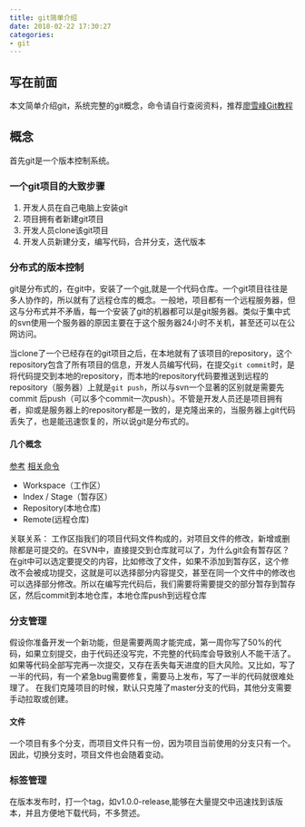 ```yaml
---
title: git简单介绍
date: 2018-02-22 17:30:27
categories:
- git
---
```


## 写在前面
本文简单介绍git，系统完整的git概念，命令请自行查阅资料，推荐[廖雪峰Git教程](https://www.liaoxuefeng.com/wiki/0013739516305929606dd18361248578c67b8067c8c017b000/)

## 概念
<!--more-->
首先git是一个版本控制系统。

### 一个git项目的大致步骤
1. 开发人员在自己电脑上安装git
2. 项目拥有者新建git项目
3. 开发人员clone该git项目
4. 开发人员新建分支，编写代码，合并分支，迭代版本

### 分布式的版本控制
git是分布式的，在git中，安装了一个[git](https://git-scm.com/),就是一个代码仓库。一个git项目往往是多人协作的，所以就有了远程仓库的概念。一般地，项目都有一个远程服务器，但这与分布式并不矛盾，每一个安装了git的机器都可以是git服务器。类似于集中式的svn使用一个服务器的原因主要在于这个服务器24小时不关机，甚至还可以在公网访问。

当clone了一个已经存在的git项目之后，在本地就有了该项目的repository，这个repository包含了所有项目的信息，开发人员编写代码，在提交```git commit```时，是将代码提交到本地的repository，而本地的repository代码要推送到远程的repository（服务器）上就是```git push```，所以与svn一个显著的区别就是需要先commit 后push（可以多个commit一次push）。不管是开发人员还是项目拥有者，抑或是服务器上的repository都是一致的，是克隆出来的，当服务器上git代码丢失了，也是能迅速恢复的，所以说git是分布式的。

#### 几个概念
[参考](http://www.runoob.com/git/git-workspace-index-repo.html)
[相关命令](http://www.ruanyifeng.com/blog/2015/12/git-cheat-sheet.html)
* Workspace（工作区）
* Index / Stage（暂存区）
* Repository(本地仓库)
* Remote(远程仓库)

关联关系：
	工作区指我们的项目代码文件构成的，对项目文件的修改，新增或删除都是可提交的。在SVN中，直接提交到仓库就可以了，为什么git会有暂存区？在git中可以选定要提交的内容，比如修改了文件，如果不添加到暂存区，这个修改不会被成功提交，这就是可以选择部分内容提交，甚至在同一个文件中的修改也可以选择部分修改。所以在编写完代码后，我们需要将需要提交的部分暂存到暂存区，然后commit到本地仓库，本地仓库push到远程仓库


### 分支管理
假设你准备开发一个新功能，但是需要两周才能完成，第一周你写了50%的代码，如果立刻提交，由于代码还没写完，不完整的代码库会导致别人不能干活了。如果等代码全部写完再一次提交，又存在丢失每天进度的巨大风险。又比如，写了一半的代码，有一个紧急bug需要修复，需要马上发布，写了一半的代码就很难处理了。
在我们克隆项目的时候，默认只克隆了master分支的代码，其他分支需要手动拉取或创建。

#### 文件
一个项目有多个分支，而项目文件只有一份，因为项目当前使用的分支只有一个。因此，切换分支时，项目文件也会随着变动。

### 标签管理
在版本发布时，打一个tag，如v1.0.0-release,能够在大量提交中迅速找到该版本，并且方便地下载代码，不多赘述。
